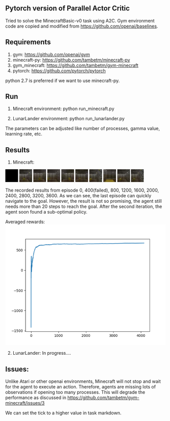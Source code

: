## Pytorch version of Parallel Actor Critic

Tried to solve the MinecraftBasic-v0 task using A2C.
Gym environment code are copied and modified from https://github.com/openai/baselines.

## Requirements
1. gym: https://github.com/openai/gym
2. minecraft-py: https://github.com/tambetm/minecraft-py
3. gym_minecraft: https://github.com/tambetm/gym-minecraft
4. pytorch: https://github.com/pytorch/pytorch

python 2.7 is preferred if we want to use minecraft-py.


## Run

1. Minecraft environment:
python run_minecraft.py

2. LunarLander environment:
python run_lunarlander.py

The parameters can be adjusted like number of processes, gamma value, learning rate, etc.

## Results

1. Minecraft:


![alt-text-1](videos/0.gif "Episode-0")
![alt-text-2](videos/400.gif "Episode-400")
![alt-text-3](videos/800.gif "Episode-800")
![alt-text-4](videos/1200.gif "Episode-1200")
![alt-text-5](videos/1600.gif "Episode-1600")
![alt-text-2](videos/2000.gif "Episode-2000")
![alt-text-2](videos/2400.gif "Episode-2400")
![alt-text-2](videos/2800.gif "Episode-2800")
![alt-text-2](videos/3200.gif "Episode-3200")
![alt-text-2](videos/3600.gif "Episode-3600")

The recorded results from episode 0, 400(failed), 800, 1200, 1600, 2000, 2400, 2800, 3200, 3600.
As we can see, the last episode can quickly navigate to the goal. However, the result is not so
promising, the agent still needs more than 20 steps to reach the goal. After the second iteration, the agent soon found a sub-optimal policy.

Averaged rewards:
![alt-text-1](videos/rewards.png "Episode-0")


2. LunarLander:
In progress....

## Issues:

Unlike Atari or other openai environments, Minecraft will not stop and wait for the agent to execute an action. Therefore, 
agents are missing lots of observations if opening too many processes. This will degrade the performance as discussed in 
https://github.com/tambetm/gym-minecraft/issues/3

We can set the tick to a higher value in task markdown.
